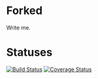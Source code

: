 # Forked

Write me.

# Statuses
[![Build Status](https://travis-ci.org/FoodFor4/Forked.svg?branch=master)](https://travis-ci.org/FoodFor4/Forked)
[![Coverage Status](https://coveralls.io/repos/github/FoodFor4/Forked/badge.svg?branch=master)](https://coveralls.io/github/FoodFor4/Forked?branch=master)
